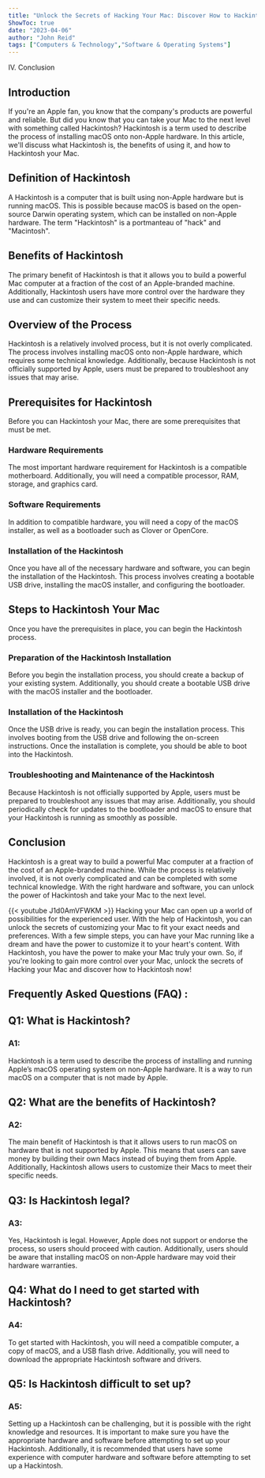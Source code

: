 ```yaml
---
title: "Unlock the Secrets of Hacking Your Mac: Discover How to Hackintosh Now!"
ShowToc: true 
date: "2023-04-06"
author: "John Reid" 
tags: ["Computers & Technology","Software & Operating Systems"]
---
```

IV. Conclusion

## Introduction
If you're an Apple fan, you know that the company's products are powerful and reliable. But did you know that you can take your Mac to the next level with something called Hackintosh? Hackintosh is a term used to describe the process of installing macOS onto non-Apple hardware. In this article, we'll discuss what Hackintosh is, the benefits of using it, and how to Hackintosh your Mac. 

## Definition of Hackintosh
A Hackintosh is a computer that is built using non-Apple hardware but is running macOS. This is possible because macOS is based on the open-source Darwin operating system, which can be installed on non-Apple hardware. The term "Hackintosh" is a portmanteau of "hack" and "Macintosh".

## Benefits of Hackintosh
The primary benefit of Hackintosh is that it allows you to build a powerful Mac computer at a fraction of the cost of an Apple-branded machine. Additionally, Hackintosh users have more control over the hardware they use and can customize their system to meet their specific needs.

## Overview of the Process
Hackintosh is a relatively involved process, but it is not overly complicated. The process involves installing macOS onto non-Apple hardware, which requires some technical knowledge. Additionally, because Hackintosh is not officially supported by Apple, users must be prepared to troubleshoot any issues that may arise.

## Prerequisites for Hackintosh
Before you can Hackintosh your Mac, there are some prerequisites that must be met.

### Hardware Requirements
The most important hardware requirement for Hackintosh is a compatible motherboard. Additionally, you will need a compatible processor, RAM, storage, and graphics card.

### Software Requirements
In addition to compatible hardware, you will need a copy of the macOS installer, as well as a bootloader such as Clover or OpenCore.

### Installation of the Hackintosh
Once you have all of the necessary hardware and software, you can begin the installation of the Hackintosh. This process involves creating a bootable USB drive, installing the macOS installer, and configuring the bootloader.

## Steps to Hackintosh Your Mac
Once you have the prerequisites in place, you can begin the Hackintosh process.

### Preparation of the Hackintosh Installation
Before you begin the installation process, you should create a backup of your existing system. Additionally, you should create a bootable USB drive with the macOS installer and the bootloader.

### Installation of the Hackintosh
Once the USB drive is ready, you can begin the installation process. This involves booting from the USB drive and following the on-screen instructions. Once the installation is complete, you should be able to boot into the Hackintosh.

### Troubleshooting and Maintenance of the Hackintosh
Because Hackintosh is not officially supported by Apple, users must be prepared to troubleshoot any issues that may arise. Additionally, you should periodically check for updates to the bootloader and macOS to ensure that your Hackintosh is running as smoothly as possible.

## Conclusion
Hackintosh is a great way to build a powerful Mac computer at a fraction of the cost of an Apple-branded machine. While the process is relatively involved, it is not overly complicated and can be completed with some technical knowledge. With the right hardware and software, you can unlock the power of Hackintosh and take your Mac to the next level.

{{< youtube J1d0AmVFWKM >}} 
Hacking your Mac can open up a world of possibilities for the experienced user. With the help of Hackintosh, you can unlock the secrets of customizing your Mac to fit your exact needs and preferences. With a few simple steps, you can have your Mac running like a dream and have the power to customize it to your heart's content. With Hackintosh, you have the power to make your Mac truly your own. So, if you're looking to gain more control over your Mac, unlock the secrets of Hacking your Mac and discover how to Hackintosh now!

## Frequently Asked Questions (FAQ) :
<h2>Q1: What is Hackintosh?</h2>

<h3>A1:</h3>
Hackintosh is a term used to describe the process of installing and running Apple’s macOS operating system on non-Apple hardware. It is a way to run macOS on a computer that is not made by Apple. 

<h2>Q2: What are the benefits of Hackintosh?</h2>

<h3>A2:</h3>
The main benefit of Hackintosh is that it allows users to run macOS on hardware that is not supported by Apple. This means that users can save money by building their own Macs instead of buying them from Apple. Additionally, Hackintosh allows users to customize their Macs to meet their specific needs. 

<h2>Q3: Is Hackintosh legal?</h2>

<h3>A3:</h3>
Yes, Hackintosh is legal. However, Apple does not support or endorse the process, so users should proceed with caution. Additionally, users should be aware that installing macOS on non-Apple hardware may void their hardware warranties. 

<h2>Q4: What do I need to get started with Hackintosh?</h2>

<h3>A4:</h3>
To get started with Hackintosh, you will need a compatible computer, a copy of macOS, and a USB flash drive. Additionally, you will need to download the appropriate Hackintosh software and drivers. 

<h2>Q5: Is Hackintosh difficult to set up?</h2>

<h3>A5:</h3>
Setting up a Hackintosh can be challenging, but it is possible with the right knowledge and resources. It is important to make sure you have the appropriate hardware and software before attempting to set up your Hackintosh. Additionally, it is recommended that users have some experience with computer hardware and software before attempting to set up a Hackintosh.





